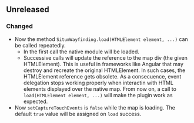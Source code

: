## Unreleased

### Changed
* Now the method `SitumWayfinding.load(HTMLElement element, ...)` can be called repeatedly.
    * In the first call the native module will be loaded.
    * Successive calls will update the reference to the map div (the given HTMLElement). This is useful in frameworks like Angular that may destroy and recreate the original HTMLElement. In such cases, the HTMLElement reference gets obsolete. As a consecuence, event delegation stops working properly when interactin with HTML elements displayed over the native map. From now on, a call to `load(HTMLElement element, ...)` will make the plugin work as expected.
* Now `setCaptureTouchEvents` is `false` while the map is loading. The default `true` value will be assigned on `load` success.